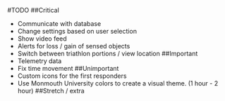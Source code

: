 #TODO
##Critical
- Communicate with database
- Change settings based on user selection
- Show video feed
- Alerts for loss / gain of sensed objects
- Switch between triathlon portions / view location
##Important
- Telemetry data
- Fix time movement
##Unimportant
- Custom icons for the first responders
- Use Monmouth University colors to create a visual theme. (1 hour - 2 hour)
##Stretch / extra